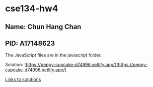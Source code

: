 # cse134-hw4
## Name: Chun Hang Chan
## PID: A17148623

The JavaScript files are in the javascript folder.

Solution: [https://peppy-cupcake-d74996.netlify.app/](https://peppy-cupcake-d74996.netlify.app/)

[Links to solutions](./link.md)